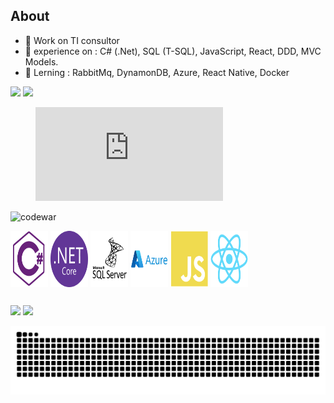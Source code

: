 ## About
- 🔭 Work on TI consultor
- 🌱 experience on : C# (.Net), SQL (T-SQL), JavaScript, React, DDD, MVC Models. 
- 📕 Lerning : RabbitMq, DynamonDB, Azure, React Native, Docker

<div>
   <img height="180em" src="https://github-readme-stats.vercel.app/api?username=Ryanlucass&show_icons=true&theme=tokyonight&include_all_commits=true&count_private=true"/>
   <img height="180em" src="https://github-readme-stats.vercel.app/api/top-langs/?username=Ryanlucass&layout=compact&langs_count=16&theme=tokyonight"/>
</div>

<div>
<figure><embed src="https://wakatime.com/share/@Calivem/d84a6615-fc06-4167-b90c-e1b449e4b99a.svg"></embed></figure>
</div>
<div>
   <img alt="codewar" src="https://www.codewars.com/users/Calivem/badges/small"></img>
</div>
   
<p>
   <img align="center" alt="icon-csharp" height="90" width="60" src=https://github.com/devicons/devicon/blob/master/icons/csharp/csharp-line.svg>
   <img align="center" alt="icon-dotnet" height="90" width="60" src=https://github.com/devicons/devicon/blob/master/icons/dotnetcore/dotnetcore-original.svg>
   <img align="center" alt="icon-sqlserver" height="90" width="60"src="https://github.com/devicons/devicon/blob/master/icons/microsoftsqlserver/microsoftsqlserver-plain-wordmark.svg">
      <img align="center" alt="icon-azure" height="90" width="60" src=https://github.com/devicons/devicon/blob/master/icons/azure/azure-original-wordmark.svg>
   
   <img align="center" alt="icon-javascript" height="90" width="60" src="https://github.com/devicons/devicon/blob/master/icons/javascript/javascript-plain.svg">
    <img align="center" alt="icon-react" height="90" width="60" src="https://github.com/devicons/devicon/blob/master/icons/react/react-original.svg">
</p>

##

<div> 
  <a href = "mailto:lucasryanalves@gmail.com"><img src="https://img.shields.io/badge/-Gmail-%23333?style=for-the-badge&logo=gmail&logoColor=white" target="_blank"></a>
  <a href="https://www.linkedin.com/in/lucasryanalves" target="_blank"><img src="https://img.shields.io/badge/-LinkedIn-%230077B5?style=for-the-badge&logo=linkedin&logoColor=white" target="_blank"></a>
  

</div>
 
 ![Snake animation](https://github.com/Ryanlucass/Ryanlucass/blob/output/github-contribution-grid-snake.svg)




